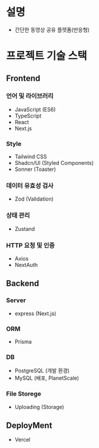 # 설명

- 간단한 동영상 공유 플렛폼(반응형)

# 프로젝트 기술 스택

## Frontend

### 언어 및 라이브러리
- JavaScript (ES6)
- TypeScript
- React
- Next.js

### Style
- Tailwind CSS
- Shadcn/UI (Styled Components)
- Sonner (Toaster)

### 데이터 유효성 검사
- Zod (Validation)

### 상태 관리
- Zustand

### HTTP 요청 및 인증
- Axios
- NextAuth

## Backend

### Server
- express (Next.js)

### ORM
- Prisma

### DB
- PostgreSQL (개발 환경)
- MySQL (배포, PlanetScale)

### File Storege
- Uploading (Storage)


## DeployMent
- Vercel

